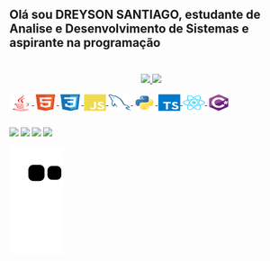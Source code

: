 
  ## Olá sou DREYSON SANTIAGO, estudante de Analise e Desenvolvimento de Sistemas e aspirante na programação<br/><br/>

<div align="center">
  <a href="https://github.com/dreysonsilva">
  <img height="160em" src="https://github-readme-stats.vercel.app/api?username=dreysonsilva&show_icons=true&theme=white&include_all_commits=true&count_private=true"/>
  <img height="160em" src="https://github-readme-stats.vercel.app/api/top-langs/?username=dreysonsilva&layout=compact&langs_count=7&theme=white"/>
</div>
  
<div style="display: inline_block"><br>
  <img align="center" alt="dreyson-Java" height="30" width="40" src="https://raw.githubusercontent.com/devicons/devicon/master/icons/java/java-plain.svg">
   <img align="center" alt="dreyson-HTML" height="30" width="40" src="https://raw.githubusercontent.com/devicons/devicon/master/icons/html5/html5-original.svg">
  <img align="center" alt="dreyson-CSS" height="30" width="40" src="https://raw.githubusercontent.com/devicons/devicon/master/icons/css3/css3-original.svg">
  <img align="center" alt="dreyson-Js" height="30" width="40" src="https://raw.githubusercontent.com/devicons/devicon/master/icons/javascript/javascript-plain.svg">
  <img align="center" alt="dreyson-mysql" height="30" width="40" src="https://raw.githubusercontent.com/devicons/devicon/master/icons/mysql/mysql-plain.svg">
  <img align="center" alt="dreyson-Python" height="30" width="40" src="https://raw.githubusercontent.com/devicons/devicon/master/icons/python/python-original.svg">
  <img align="center" alt="dreyson-Ts" height="30" width="40" src="https://raw.githubusercontent.com/devicons/devicon/master/icons/typescript/typescript-plain.svg">
  <img align="center" alt="dreyson-React" height="30" width="40" src="https://raw.githubusercontent.com/devicons/devicon/master/icons/react/react-original.svg">
  <img align="center" alt="dreyson-Csharp" height="30" width="40" src="https://raw.githubusercontent.com/devicons/devicon/master/icons/csharp/csharp-original.svg">
  
</div>
  
  ##
 
<div> 
  <a href="https://www.youtube.com/channel/UCmHg0Bf1p0W4hqTvxtbP0JQ" target="_blank"><img src="https://img.shields.io/badge/YouTube-FF0000?style=for-the-badge&logo=youtube&logoColor=white" target="_blank"></a>
  <a href="https://instagram.com/dreysonsilva" target="_blank"><img src="https://img.shields.io/badge/-Instagram-%23E4405F?style=for-the-badge&logo=instagram&logoColor=white" target="_blank"></a>
  <a href = "mailto:dreysoninformar@gmail.com"><img src="https://img.shields.io/badge/-Gmail-%23333?style=for-the-badge&logo=gmail&logoColor=white" target="_blank"></a>
  <a href="https://www.linkedin.com/in/dreyson-santiago-665743183/" target="_blank"><img src="https://img.shields.io/badge/-LinkedIn-%230077B5?style=for-the-badge&logo=linkedin&logoColor=white" target="_blank"></a>
  
  ![Snake animation](https://github.com/rafaballerini/rafaballerini/blob/output/github-contribution-grid-snake.svg)
</div>
